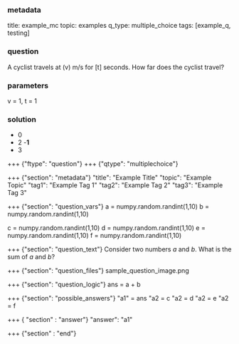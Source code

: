 ### metadata
  title: example_mc
  topic: examples
  q_type: multiple_choice
  tags: [example_q, testing]
  
### question
  A cyclist travels at (v) m/s for [t] seconds.
  How far does the cyclist travel?
  
### parameters
  v = 1,
  t = 1
  
### solution
  - 0
  - 2
  -**1**
  - 3

+++ {"ftype": "question"}
+++ {"qtype": "multiplechoice"}

+++ {"section": "metadata"}
"title": "Example Title"
"topic": "Example Topic"
"tag1": "Example Tag 1"
"tag2": "Example Tag 2"
"tag3": "Example Tag 3"

+++ {"section": "question_vars"}
a = numpy.random.randint(1,10)
b = numpy.random.randint(1,10)

c = numpy.random.randint(1,10)
d = numpy.random.randint(1,10)
e = numpy.random.randint(1,10)
f = numpy.random.randint(1,10)

+++ {"section": "question_text"}
Consider two numbers $a$ and $b$.
What is the sum of $a$ and $b$?

+++ {"section": "question_files"}
sample_question_image.png

+++ {"section": "question_logic"}
ans = a + b

+++ {"section": "possible_answers"}
"a1" = ans
"a2 = c
"a2 = d
"a2 = e
"a2 = f


+++ { "section" : "answer"}
"answer": "a1"

+++ {"section" : "end"}
